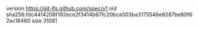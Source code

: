 version https://git-lfs.github.com/spec/v1
oid sha256:fdc4414208f192ece2f3414b67fc20bca003ba3175546e8287be80f62ac18460
size 31081
